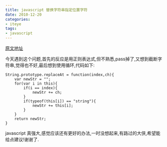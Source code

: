 ```yaml
---
title: javascript 替换字符串指定位置字符
date: 2010-12-20
categories:
- iteye
tags:
- javascript
---
```

<!-- more -->

[原文地址](http://fiftyk.iteye.com/admin/blogs/847232)

今天遇到这个问题,首先的反应是用正则表达式,但不熟悉,pass掉了,又想到截断字符串,觉得也不好,最后想到使用循环,代码如下:

```
String.prototype.replaceAt = function(index,ch){
    var newStr = "";
    for(var i in this){
        if(i == index){
            newStr += ch;
        }
        if(typeof(this[i]) == "string"){
            newStr += this[i];
        }
    }
    return newStr;
}
```

javascript 真强大,感觉应该还有更好的办法,一时没想起来,有路过的大侠,希望能给点建议!谢谢了.